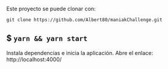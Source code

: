 Este proyecto se puede clonar con:

`git clone https://github.com/Albert80/maniakChallenge.git`

## $ `yarn && yarn start`

Instala dependencias e inicia la aplicación.
Abre el enlace: http://localhost:4000/